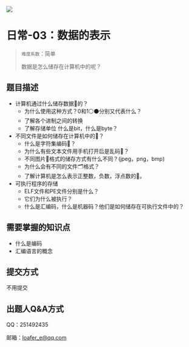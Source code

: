 ![](https://pic.imgdb.cn/item/64cde48a1ddac507ccdd6be8.png)

# 日常-03：数据的表示

> `难度系数`：简单
>
> 数据是怎么储存在计算机中的呢？

## 题目描述

- 计算机通过什么储存数据💾的？
	- 为什么使用这种方式？0和1⚪⚫分别又代表什么？
	- 了解各个进制之间的转换
	- 了解存储单位 什么是bit，什么是byte？
- 不同文件是如何储存在计算机中的🔧？
	- 什么是字符集编码🧵？
	- 为什么有些文本文件用手机打开后是乱码🎲？
	- 不同图片🧩格式的储存方式有什么不同？(jpeg，png，bmp)
	- 为什么会有不同的文件🗂️格式？
	- 了解计算机是怎么表示正整数，负数，浮点数的🔢。
- 可执行程序的存储
	- ELF文件和PE文件分别是什么？
	- 它们为什么被执行？
	- 什么是汇编码，什么是机器码？他们是如何储存在可执行文件中的？

## 需要掌握的知识点

- 什么是编码
- 汇编语言的概念

## 提交方式

不用提交

## 出题人Q&A方式

QQ：251492435

邮箱：loafer_e@qq.com
